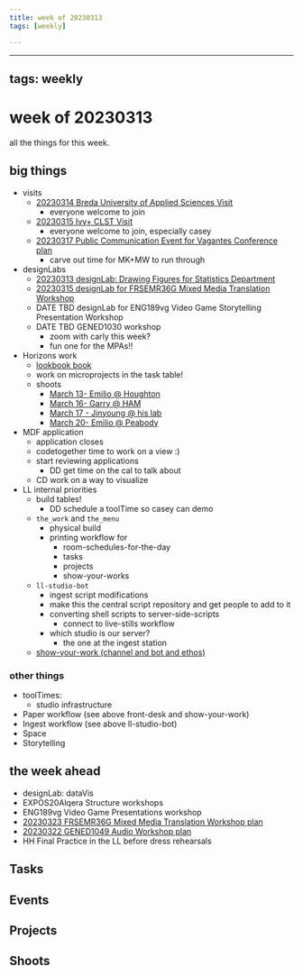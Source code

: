 ```yaml
---
title: week of 20230313
tags: [weekly]

---
```


---
tags: weekly
---

# week of 20230313

all the things for this week.

## big things

* visits
    * [20230314 Breda University of Applied Sciences Visit](/KScH6eJcT4GeXG-NMIKQSA)
        * everyone welcome to join
    * [20230315 Ivy+ CLST Visit](/Z8qtTb7HT7iRhphDiFnvlw)
        * everyone welcome to join, especially casey
    * [20230317 Public Communication Event for Vagantes Conference plan](/FbWSxXsESEuSMsnkcfdkMQ)
        * carve out time for MK+MW to run through
* designLabs
    * [20230313 designLab: Drawing Figures for Statistics Department](/DedNF7-6RUuExoORX34BCg)
    * [20230315 designLab for FRSEMR36G Mixed Media Translation Workshop](/qMtXp7NhTZCmNvo2iJr-Hw)
    * DATE TBD designLab for ENG189vg Video Game Storytelling Presentation Workshop
    * DATE TBD GENED1030 workshop
        * zoom with carly this week?
        * fun one for the MPAs!!
* Horizons work
    * [lookbook book](https://hackmd.io/@ll-22-23/rJIqhIF2o/%2FNNqoqIX3RR2Mi1CWI104Ag)
    * work on microprojects in the task table!
    * shoots
        * [March 13- Emilio @ Houghton](/hOsKUv1PQw20agL7KeTcMQ)
        * [March 16- Garry @ HAM](/20AFGn1-ScK1MItDWFEKPg)
        * [March 17 - Jinyoung @ his lab](/1CJRFiMUQy288QR8aBE_zA)
        * [March 20- Emilio @ Peabody](/IJTwuLg6SqmdxedsWGlWQg)
* MDF application
    * application closes
    * codetogether time to work on a view :) 
    * start reviewing applications
        * DD get time on the cal to talk about
    * CD work on a way to visualize
* LL internal priorities 
    *  build tables!
        *  DD schedule a toolTime so casey can demo
    * `the_work` and `the_menu`
        * physical build
        * printing workflow for
            * room-schedules-for-the-day
            * tasks
            * projects
            * show-your-works
    * `ll-studio-bot`
        * ingest script modifications
        * make this the central script repository and get people to add to it
        * converting shell scripts to server-side-scripts
            * connect to live-stills workflow 
        * which studio is our server?
            * the one at the ingest station
    * [show-your-work (channel and bot and ethos)](/ZmhuFx61SOyFww-zlqt19w)

### other things

* toolTimes:
    * studio infrastructure
* Paper workflow (see above front-desk and show-your-work)
* Ingest workflow (see above ll-studio-bot)
* Space
* Storytelling


## the week ahead
* designLab: dataVis
* EXPOS20Alqera Structure workshops
* ENG189vg Video Game Presentations workshop
* [20230323 FRSEMR36G Mixed Media Translation Workshop plan](/ddblOHJiQEGOT48wW6a2gQ)
* [20230322 GENED1049 Audio Workshop plan](/xnabHtvPQCeCH_Wzz0zE-Q)
* HH Final Practice in the LL before dress rehearsals

## Tasks

## Events

## Projects

## Shoots
